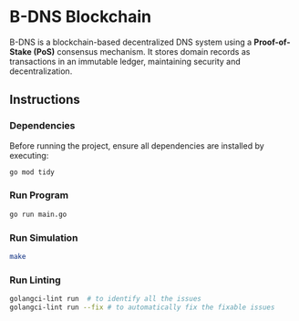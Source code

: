 # B-DNS Blockchain  

B-DNS is a blockchain-based decentralized DNS system using a **Proof-of-Stake (PoS)** consensus mechanism. It stores domain records as transactions in an immutable ledger,  maintaining security and decentralization.  

## Instructions

### Dependencies
Before running the project, ensure all dependencies are installed by executing:
   ```sh
   go mod tidy
   ```

### Run Program
   ```sh
   go run main.go
   ```

### Run Simulation
   ```sh
   make
   ```

### Run Linting
```sh
golangci-lint run  # to identify all the issues
golangci-lint run --fix # to automatically fix the fixable issues
```